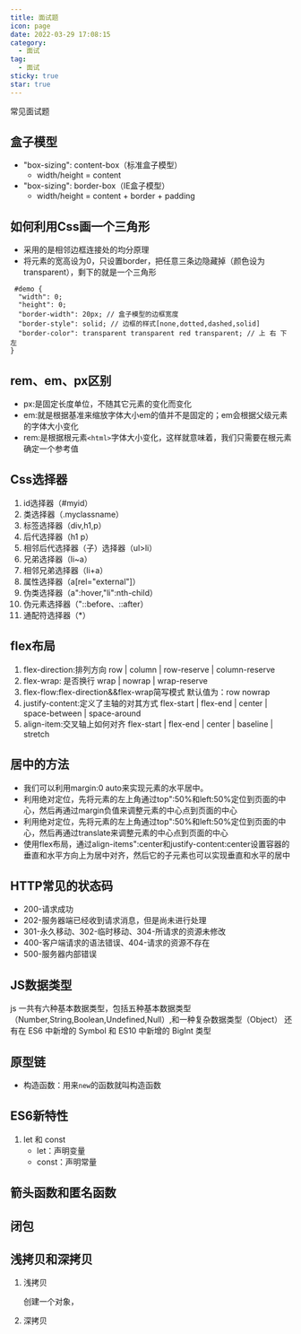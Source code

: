 ```yaml
---
title: 面试题
icon: page
date: 2022-03-29 17:08:15
category:
  - 面试
tag:
  - 面试
sticky: true
star: true
---
```


常见面试题

<!-- more -->

## 盒子模型
- "box-sizing": content-box（标准盒子模型）
  - width/height = content
- "box-sizing": border-box（IE盒子模型）
  - width/height = content + border + padding



## 如何利用Css画一个三角形
- 采用的是相邻边框连接处的均分原理
- 将元素的宽高设为0，只设置border，把任意三条边隐藏掉（颜色设为transparent），剩下的就是一个三角形

```
 #demo {
  "width": 0;
  "height": 0;
  "border-width": 20px; // 盒子模型的边框宽度
  "border-style": solid; // 边框的样式[none,dotted,dashed,solid]
  "border-color": transparent transparent red transparent; // 上 右 下 左
}
```



## rem、em、px区别
- px:是固定长度单位，不随其它元素的变化而变化
- em:就是根据基准来缩放字体大小em的值并不是固定的；em会根据父级元素的字体大小变化
- rem:是根据根元素`<html>`字体大小变化，这样就意味着，我们只需要在根元素确定一个参考值



## Css选择器
1. id选择器（#myid）
2. 类选择器（.myclassname）
3. 标签选择器（div,h1,p）
4. 后代选择器（h1 p）
5. 相邻后代选择器（子）选择器（ul>li）
6. 兄弟选择器（li~a）
7. 相邻兄弟选择器（li+a）
8. 属性选择器（a[rel="external"]）
9. 伪类选择器（a":hover,"li":nth-child）
10. 伪元素选择器（"::before、::after）
11. 通配符选择器（*）





## flex布局
1. flex-direction:排列方向  row | column | row-reserve | column-reserve
2. flex-wrap: 是否换行  wrap | nowrap | wrap-reserve
3. flex-flow:flex-direction&&flex-wrap简写模式  默认值为：row nowrap
4. justify-content:定义了主轴的对其方式  flex-start | flex-end | center | space-between | space-around
5. align-item:交叉轴上如何对齐 flex-start | flex-end | center | baseline | stretch





## 居中的方法
- 我们可以利用margin:0 auto来实现元素的水平居中。
- 利用绝对定位，先将元素的左上角通过top":50%和left:50%定位到页面的中心，然后再通过margin负值来调整元素的中心点到页面的中心
- 利用绝对定位，先将元素的左上角通过top":50%和left:50%定位到页面的中心，然后再通过translate来调整元素的中心点到页面的中心
- 使用flex布局，通过align-items":center和justify-content:center设置容器的垂直和水平方向上为居中对齐，然后它的子元素也可以实现垂直和水平的居中





## HTTP常见的状态码
- 200-请求成功
- 202-服务器端已经收到请求消息，但是尚未进行处理 
- 301-永久移动、302-临时移动、304-所请求的资源未修改
- 400-客户端请求的语法错误、404-请求的资源不存在 
- 500-服务器内部错误





## JS数据类型
js 一共有六种基本数据类型，包括五种基本数据类型（Number,String,Boolean,Undefined,Null）,和一种复杂数据类型（Object）
还有在 ES6 中新增的 Symbol 和 ES10 中新增的 BigInt 类型



## 原型链
- 构造函数：用来`new`的函数就叫构造函数



## ES6新特性
1. let 和 const
   - let：声明变量
   - const：声明常量

   

## 箭头函数和匿名函数







## 闭包







## 浅拷贝和深拷贝

1. 浅拷贝

   创建一个对象，

2. 深拷贝